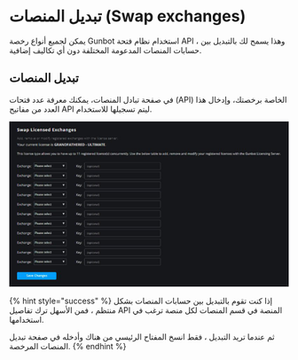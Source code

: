 # تبديل المنصات \(Swap exchanges\)

يمكن لجميع أنواع رخصة Gunbot استخدام نظام فتحة API ، وهذا يسمح لك بالتبديل بين حسابات المنصات المدعومة المختلفة دون أي تكاليف إضافية.

## تبديل المنصات

في صفحة تبادل المنصات، يمكنك معرفة عدد فتحات \(API\) الخاصة برخصتك، وإدخال هذا العدد من مفاتيح API ليتم تسجيلها للاستخدام.

![](../../../.gitbook/assets/image-3%20%281%29.png)

{% hint style="success" %}
إذا كنت تقوم بالتبديل بين حسابات المنصات بشكل منتظم ، فمن الأسهل ترك تفاصيل API المنصة في قسم المنصات لكل منصة ترغب في استخدامها.

ثم عندما تريد التبديل ، فقط انسخ المفتاح الرئيسي من هناك وأدخله في صفحة تبديل المنصات المرخصة.
{% endhint %}

